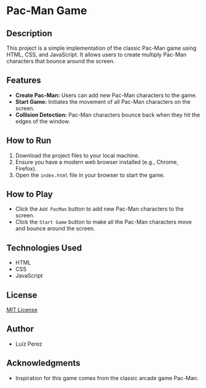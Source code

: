 # Pac-Man Game

## Description
This project is a simple implementation of the classic Pac-Man game using HTML, CSS, and JavaScript. It allows users to create multiply Pac-Man characters that bounce around the screen.

## Features
- **Create Pac-Man:** Users can add new Pac-Man characters to the game.
- **Start Game:** Initiates the movement of all Pac-Man characters on the screen.
- **Collision Detection:** Pac-Man characters bounce back when they hit the edges of the window.

## How to Run
1. Download the project files to your local machine.
2. Ensure you have a modern web browser installed (e.g., Chrome, Firefox).
3. Open the `index.html` file in your browser to start the game.

## How to Play
- Click the `Add PacMan` button to add new Pac-Man characters to the screen.
- Click the `Start Game` button to make all the Pac-Man characters move and bounce around the screen.

## Technologies Used
- HTML
- CSS
- JavaScript

## License
[MIT License](LICENSE)

## Author
- Luiz Perez

## Acknowledgments
- Inspiration for this game comes from the classic arcade game Pac-Man.
